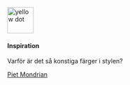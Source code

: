 <img src="img/yellowdot.png" width=60 height=60&crop-to-fit alt="yellow dot" class="yellowdot"/>

#### Inspiration

Varför är det så konstiga färger i stylen?

[Piet Mondrian](https://www.wikiart.org/en/piet-mondrian/place-de-la-concorde-1943)
